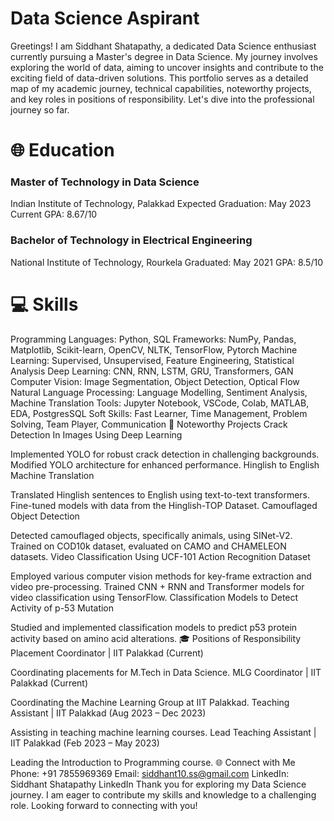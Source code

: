 # Data Science Aspirant
Greetings! I am Siddhant Shatapathy, a dedicated Data Science enthusiast currently pursuing a Master's degree in Data Science.  My journey involves exploring the world of data, aiming to uncover insights and contribute to the exciting field of data-driven solutions. This portfolio serves as a detailed map of my academic journey, technical capabilities, noteworthy projects, and key roles in positions of responsibility. Let's dive into the professional journey so far.

# 🌐 Education

### Master of Technology in Data Science
Indian Institute of Technology, Palakkad
Expected Graduation: May 2023
Current GPA: 8.67/10

### Bachelor of Technology in Electrical Engineering
National Institute of Technology, Rourkela
Graduated: May 2021
GPA: 8.5/10

# 💻 Skills
Programming Languages: Python, SQL
Frameworks: NumPy, Pandas, Matplotlib, Scikit-learn, OpenCV, NLTK, TensorFlow, Pytorch
Machine Learning: Supervised, Unsupervised, Feature Engineering, Statistical Analysis
Deep Learning: CNN, RNN, LSTM, GRU, Transformers, GAN
Computer Vision: Image Segmentation, Object Detection, Optical Flow
Natural Language Processing: Language Modelling, Sentiment Analysis, Machine Translation
Tools: Jupyter Notebook, VSCode, Colab, MATLAB, EDA, PostgresSQL
Soft Skills: Fast Learner, Time Management, Problem Solving, Team Player, Communication
🚀 Noteworthy Projects
Crack Detection In Images Using Deep Learning

Implemented YOLO for robust crack detection in challenging backgrounds.
Modified YOLO architecture for enhanced performance.
Hinglish to English Machine Translation

Translated Hinglish sentences to English using text-to-text transformers.
Fine-tuned models with data from the Hinglish-TOP Dataset.
Camouflaged Object Detection

Detected camouflaged objects, specifically animals, using SINet-V2.
Trained on COD10k dataset, evaluated on CAMO and CHAMELEON datasets.
Video Classification Using UCF-101 Action Recognition Dataset

Employed various computer vision methods for key-frame extraction and video pre-processing.
Trained CNN + RNN and Transformer models for video classification using TensorFlow.
Classification Models to Detect Activity of p-53 Mutation

Studied and implemented classification models to predict p53 protein activity based on amino acid alterations.
🎓 Positions of Responsibility
Placement Coordinator | IIT Palakkad (Current)

Coordinating placements for M.Tech in Data Science.
MLG Coordinator | IIT Palakkad (Current)

Coordinating the Machine Learning Group at IIT Palakkad.
Teaching Assistant | IIT Palakkad (Aug 2023 – Dec 2023)

Assisting in teaching machine learning courses.
Lead Teaching Assistant | IIT Palakkad (Feb 2023 – May 2023)

Leading the Introduction to Programming course.
🌐 Connect with Me
Phone: +91 7855969369
Email: siddhant10.ss@gmail.com
LinkedIn: Siddhant Shatapathy LinkedIn
Thank you for exploring my Data Science journey. I am eager to contribute my skills and knowledge to a challenging role. Looking forward to connecting with you!
